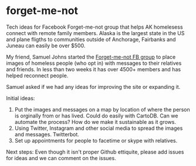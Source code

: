 # forget-me-not
Tech ideas for Facebook Forget-me-not group that helps AK homelesess connect with remote family members.
Alaska is the largest state in the US and plane fligths to communities outside of Anchorage, Fairbanks and Juneau can easily be over $500. 

My friend, Samuel Johns started the [Forget-me-not FB group](https://www.facebook.com/groups/1607335859320104/) to place images of homeless people (who opt in) with messages to their relatives and friends. 
In less than two weeks it has over 4500+ members and has helped reconnect people. 

Samuel asked if we had any ideas for improving the site or expanding it.

Initial ideas:

1. Put the images and messages on a map by location of where the person is orginally from or has lived. Could do easily with CartoDB. Can we automate the process? How do we make it sustainable as it grows.  
2. Using Twitter, Instagram and other social media to spread the images and messages. Twitterbot.
3. Set up appointments for people to facetime or skype with relatives. 

Next steps: Even though it isn't proper Github ettiquite, please add issues for ideas and we can comment on the issues. 
